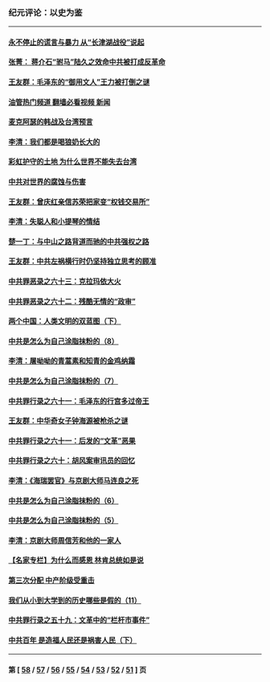 ### 纪元评论：以史为鉴
---
#### [永不停止的谎言与暴力 从“长津湖战役”说起](../../pages/nsc1028/n13494094.md?01110330) 
#### [张菁： 蒋介石“驸马”陆久之效命中共被打成反革命](../../pages/nsc1028/n13495439.md?01110330) 
#### [王友群：毛泽东的“御用文人”王力被打倒之谜](../../pages/nsc1028/n13493098.md?01110330) 
#### [油管热门频道 翻墙必看视频 新闻](ok?01110330)
#### [麦克阿瑟的韩战及台湾预言](../../pages/nsc1028/n13479197.md?01110330) 
#### [李清：我们都是喝狼奶长大的](../../pages/nsc1028/n13471478.md?01110330) 
#### [彩虹护守的土地 为什么世界不能失去台湾](../../pages/nsc1028/n13476849.md?01110330) 
#### [中共对世界的腐蚀与伤害](../../pages/nsc1028/n13463833.md?01110330) 
#### [王友群：曾庆红亲信苏荣把家变“权钱交易所”](../../pages/nsc1028/n13463003.md?01110330) 
#### [李清：失聪人和小提琴的情结](../../pages/nsc1028/n13459280.md?01110330) 
#### [楚一丁：与中山之路背道而驰的中共强权之路](../../pages/nsc1028/n13437270.md?01110330) 
#### [王友群：中共左祸横行时仍坚持独立思考的顾准](../../pages/nsc1028/n13444722.md?01110330) 
#### [中共罪恶录之六十三：克拉玛依大火](../../pages/nsc1028/n13443384.md?01110330) 
#### [中共罪恶录之六十二：残酷无情的“政审”](../../pages/nsc1028/n13435894.md?01110330) 
#### [两个中国：人类文明的双蓝图（下）](../../pages/nsc1028/n13423132.md?01110330) 
#### [中共是怎么为自己涂脂抹粉的（8）](../../pages/nsc1028/n13432247.md?01110330) 
#### [李清：屠呦呦的青蒿素和知青的金鸡纳霜](../../pages/nsc1028/n13426884.md?01110330) 
#### [中共是怎么为自己涂脂抹粉的（7）](../../pages/nsc1028/n13431085.md?01110330) 
#### [中共罪行录之六十一：毛泽东的行宫多过帝王](../../pages/nsc1028/n13430849.md?01110330) 
#### [王友群：中华奇女子钟海源被枪杀之谜](../../pages/nsc1028/n13430555.md?01110330) 
#### [中共罪行录之六十一：后发的“文革”恶果](../../pages/nsc1028/n13426672.md?01110330) 
#### [中共罪行录之六十：胡风案审讯员的回忆](../../pages/nsc1028/n13423954.md?01110330) 
#### [李清：《海瑞罢官》与京剧大师马连良之死](../../pages/nsc1028/n13412316.md?01110330) 
#### [中共是怎么为自己涂脂抹粉的（6）](../../pages/nsc1028/n13412021.md?01110330) 
#### [中共是怎么为自己涂脂抹粉的（5）](../../pages/nsc1028/n13405477.md?01110330) 
#### [李清：京剧大师周信芳和他的一家人](../../pages/nsc1028/n13391411.md?01110330) 
#### [【名家专栏】为什么而感恩 林肯总统如是说](../../pages/nsc1028/n13402501.md?01110330) 
#### [第三次分配 中产阶级受重击](../../pages/nsc1028/n13401007.md?01110330) 
#### [我们从小到大学到的历史哪些是假的（11）](../../pages/nsc1028/n13395097.md?01110330) 
#### [中共罪行录之五十九：文革中的“栏杆市事件”](../../pages/nsc1028/n13390605.md?01110330) 
#### [中共百年 是造福人民还是祸害人民（下）](../../pages/nsc1028/n13389389.md?01110330) 

---
#### 第 [ [58](./58.md?01110330) / [57](./57.md?01110330) / [56](./56.md?01110330) / [55](./55.md?01110330) / [54](./54.md?01110330) / [53](./53.md?01110330) / [52](./52.md?01110330) / [51](./51.md?01110330) ] 页
